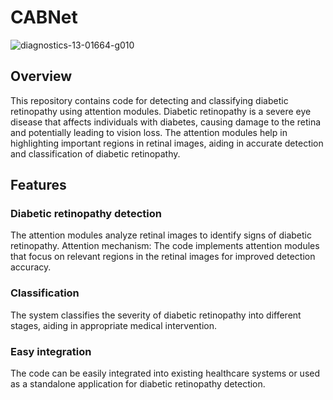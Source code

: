 # CABNet

![diagnostics-13-01664-g010](https://github.com/TushirSahu/CABNet/assets/96677478/106bd7c6-ea87-4a67-8557-e2e6f513761b)

## Overview
This repository contains code for detecting and classifying diabetic retinopathy using attention modules. Diabetic retinopathy is a severe eye disease that affects individuals with diabetes, causing damage to the retina and potentially leading to vision loss. The attention modules help in highlighting important regions in retinal images, aiding in accurate detection and classification of diabetic retinopathy.

<!-- This README provides an overview of the project, installation instructions, usage guidelines, and other relevant information. -->

## Features
### Diabetic retinopathy detection
The attention modules analyze retinal images to identify signs of diabetic retinopathy.
Attention mechanism: The code implements attention modules that focus on relevant regions in the retinal images for improved detection accuracy.
### Classification
The system classifies the severity of diabetic retinopathy into different stages, aiding in appropriate medical intervention.
### Easy integration
The code can be easily integrated into existing healthcare systems or used as a standalone application for diabetic retinopathy detection.
